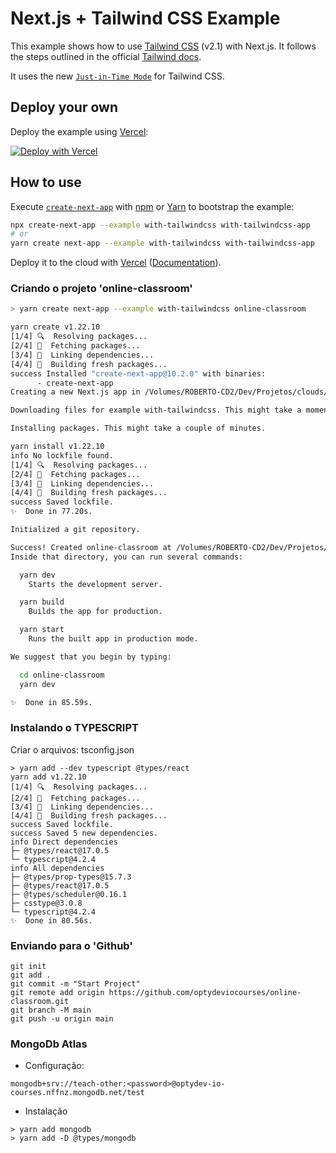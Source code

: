 # Next.js + Tailwind CSS Example

This example shows how to use [Tailwind CSS](https://tailwindcss.com/) (v2.1) with Next.js. It follows the steps outlined in the official [Tailwind docs](https://tailwindcss.com/docs/guides/nextjs).

It uses the new [`Just-in-Time Mode`](https://tailwindcss.com/docs/just-in-time-mode) for Tailwind CSS.

## Deploy your own

Deploy the example using [Vercel](https://vercel.com?utm_source=github&utm_medium=readme&utm_campaign=next-example):

[![Deploy with Vercel](https://vercel.com/button)](https://vercel.com/new/git/external?repository-url=https://github.com/vercel/next.js/tree/canary/examples/with-tailwindcss&project-name=with-tailwindcss&repository-name=with-tailwindcss)

## How to use

Execute [`create-next-app`](https://github.com/vercel/next.js/tree/canary/packages/create-next-app) with [npm](https://docs.npmjs.com/cli/init) or [Yarn](https://yarnpkg.com/lang/en/docs/cli/create/) to bootstrap the example:

```bash
npx create-next-app --example with-tailwindcss with-tailwindcss-app
# or
yarn create next-app --example with-tailwindcss with-tailwindcss-app
```

Deploy it to the cloud with [Vercel](https://vercel.com/new?utm_source=github&utm_medium=readme&utm_campaign=next-example) ([Documentation](https://nextjs.org/docs/deployment)).


### Criando o projeto 'online-classroom'

```bash
> yarn create next-app --example with-tailwindcss online-classroom

yarn create v1.22.10
[1/4] 🔍  Resolving packages...
[2/4] 🚚  Fetching packages...
[3/4] 🔗  Linking dependencies...
[4/4] 🔨  Building fresh packages...
success Installed "create-next-app@10.2.0" with binaries:
      - create-next-app
Creating a new Next.js app in /Volumes/ROBERTO-CD2/Dev/Projetos/clouds/aws/online-classroom.

Downloading files for example with-tailwindcss. This might take a moment.

Installing packages. This might take a couple of minutes.

yarn install v1.22.10
info No lockfile found.
[1/4] 🔍  Resolving packages...
[2/4] 🚚  Fetching packages...
[3/4] 🔗  Linking dependencies...
[4/4] 🔨  Building fresh packages...
success Saved lockfile.
✨  Done in 77.20s.

Initialized a git repository.

Success! Created online-classroom at /Volumes/ROBERTO-CD2/Dev/Projetos/clouds/aws/online-classroom
Inside that directory, you can run several commands:

  yarn dev
    Starts the development server.

  yarn build
    Builds the app for production.

  yarn start
    Runs the built app in production mode.

We suggest that you begin by typing:

  cd online-classroom
  yarn dev

✨  Done in 85.59s.
```

### Instalando o TYPESCRIPT
Criar o arquivos: tsconfig.json

```
> yarn add --dev typescript @types/react
yarn add v1.22.10
[1/4] 🔍  Resolving packages...
[2/4] 🚚  Fetching packages...
[3/4] 🔗  Linking dependencies...
[4/4] 🔨  Building fresh packages...
success Saved lockfile.
success Saved 5 new dependencies.
info Direct dependencies
├─ @types/react@17.0.5
└─ typescript@4.2.4
info All dependencies
├─ @types/prop-types@15.7.3
├─ @types/react@17.0.5
├─ @types/scheduler@0.16.1
├─ csstype@3.0.8
└─ typescript@4.2.4
✨  Done in 80.56s.
```

### Enviando para o 'Github'

```
git init
git add .
git commit -m "Start Project"
git remote add origin https://github.com/optydeviocourses/online-classroom.git
git branch -M main
git push -u origin main
```

### MongoDb Atlas
- Configuração:
```
mongodb+srv://teach-other:<password>@optydev-io-courses.nffnz.mongodb.net/test
```
- Instalação
```
> yarn add mongodb
> yarn add -D @types/mongodb
```

